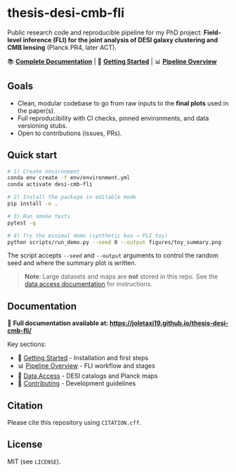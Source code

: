# thesis-desi-cmb-fli

Public research code and reproducible pipeline for my PhD project:
**Field-level inference (FLI) for the joint analysis of DESI galaxy clustering and CMB lensing** (Planck PR4, later ACT).

📚 **[Complete Documentation](https://joletaxi19.github.io/thesis-desi-cmb-fli/)** | 🚀 **[Getting Started](https://joletaxi19.github.io/thesis-desi-cmb-fli/getting_started/)** | 📊 **[Pipeline Overview](https://joletaxi19.github.io/thesis-desi-cmb-fli/pipeline/)**

## Goals
- Clean, modular codebase to go from raw inputs to the **final plots** used in the paper(s).
- Full reproducibility with CI checks, pinned environments, and data versioning stubs.
- Open to contributions (issues, PRs).

## Quick start
```bash
# 1) Create environment
conda env create -f env/environment.yml
conda activate desi-cmb-fli

# 2) Install the package in editable mode
pip install -e .

# 3) Run smoke tests
pytest -q

# 4) Try the minimal demo (synthetic box → FLI toy)
python scripts/run_demo.py --seed 0 --output figures/toy_summary.png
```

The script accepts `--seed` and `--output` arguments to control the random seed and
where the summary plot is written.

> **Note**: Large datasets and maps are **not** stored in this repo. See the [data access documentation](https://joletaxi19.github.io/thesis-desi-cmb-fli/data_access/) for instructions.

## Documentation

📖 **Full documentation available at: https://joletaxi19.github.io/thesis-desi-cmb-fli/**

Key sections:
- 🚀 [Getting Started](https://joletaxi19.github.io/thesis-desi-cmb-fli/getting_started/) - Installation and first steps
- 📊 [Pipeline Overview](https://joletaxi19.github.io/thesis-desi-cmb-fli/pipeline/) - FLI workflow and stages
- 💾 [Data Access](https://joletaxi19.github.io/thesis-desi-cmb-fli/data_access/) - DESI catalogs and Planck maps
- 🤝 [Contributing](https://joletaxi19.github.io/thesis-desi-cmb-fli/contributing/) - Development guidelines

## Citation
Please cite this repository using `CITATION.cff`.

## License
MIT (see `LICENSE`).

